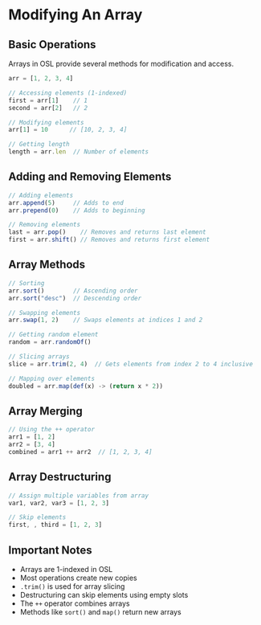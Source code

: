 # Modifying An Array

## Basic Operations

Arrays in OSL provide several methods for modification and access.

```javascript
arr = [1, 2, 3, 4]

// Accessing elements (1-indexed)
first = arr[1]    // 1
second = arr[2]   // 2

// Modifying elements
arr[1] = 10      // [10, 2, 3, 4]

// Getting length
length = arr.len  // Number of elements
```

## Adding and Removing Elements

```javascript
// Adding elements
arr.append(5)     // Adds to end
arr.prepend(0)    // Adds to beginning

// Removing elements
last = arr.pop()    // Removes and returns last element
first = arr.shift() // Removes and returns first element
```

## Array Methods

```javascript
// Sorting
arr.sort()        // Ascending order
arr.sort("desc")  // Descending order

// Swapping elements
arr.swap(1, 2)    // Swaps elements at indices 1 and 2

// Getting random element
random = arr.randomOf()

// Slicing arrays
slice = arr.trim(2, 4)  // Gets elements from index 2 to 4 inclusive

// Mapping over elements
doubled = arr.map(def(x) -> (return x * 2))
```

## Array Merging

```javascript
// Using the ++ operator
arr1 = [1, 2]
arr2 = [3, 4]
combined = arr1 ++ arr2  // [1, 2, 3, 4]
```

## Array Destructuring

```javascript
// Assign multiple variables from array
var1, var2, var3 = [1, 2, 3]

// Skip elements
first, , third = [1, 2, 3]
```

## Important Notes

- Arrays are 1-indexed in OSL
- Most operations create new copies
- `.trim()` is used for array slicing
- Destructuring can skip elements using empty slots
- The `++` operator combines arrays
- Methods like `sort()` and `map()` return new arrays

